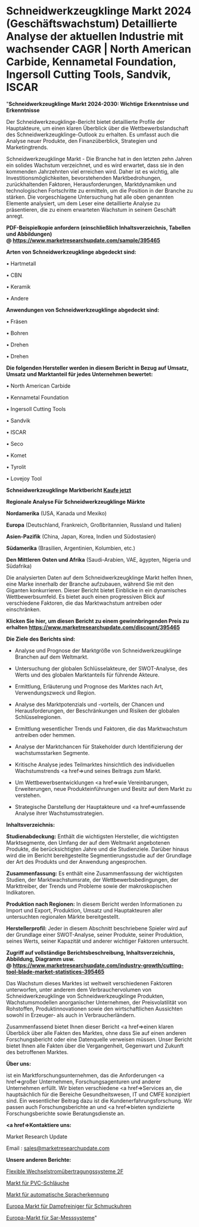 # Schneidwerkzeugklinge Markt 2024 (Geschäftswachstum) Detaillierte Analyse der aktuellen Industrie mit wachsender CAGR | North American Carbide, Kennametal Foundation, Ingersoll Cutting Tools, Sandvik, ISCAR

"<strong>Schneidwerkzeugklinge Markt 2024-2030: Wichtige Erkenntnisse und Erkenntnisse</strong>

Der Schneidwerkzeugklinge-Bericht bietet detaillierte Profile der Hauptakteure, um einen klaren Überblick über die Wettbewerbslandschaft des Schneidwerkzeugklinge-Outlook zu erhalten. Es umfasst auch die Analyse neuer Produkte, den Finanzüberblick, Strategien und Marketingtrends.

Schneidwerkzeugklinge Markt - Die Branche hat in den letzten zehn Jahren ein solides Wachstum verzeichnet, und es wird erwartet, dass sie in den kommenden Jahrzehnten viel erreichen wird. Daher ist es wichtig, alle Investitionsmöglichkeiten, bevorstehenden Marktbedrohungen, zurückhaltenden Faktoren, Herausforderungen, Marktdynamiken und technologischen Fortschritte zu ermitteln, um die Position in der Branche zu stärken. Die vorgeschlagene Untersuchung hat alle oben genannten Elemente analysiert, um dem Leser eine detaillierte Analyse zu präsentieren, die zu einem erwarteten Wachstum in seinem Geschäft anregt.

<strong><b>PDF-Beispielkopie anfordern (einschließlich Inhaltsverzeichnis, Tabellen und Abbildungen) @ </b></strong><strong><a href=https://www.marketresearchupdate.com/sample/395465><strong>https://www.marketresearchupdate.com/sample/395465</u></a></strong></strong>

<strong>Arten von Schneidwerkzeugklinge abgedeckt sind:</strong>

• Hartmetall

• CBN

• Keramik

• Andere

<strong>Anwendungen von Schneidwerkzeugklinge abgedeckt sind:</strong>

• Fräsen

• Bohren

• Drehen

• Drehen

<strong>Die folgenden Hersteller werden in diesem Bericht in Bezug auf Umsatz, Umsatz und Marktanteil für jedes Unternehmen bewertet:</strong>

• North American Carbide

• Kennametal Foundation

• Ingersoll Cutting Tools

• Sandvik

• ISCAR

• Seco

• Komet

• Tyrolit

• Lovejoy Tool

<strong>Schneidwerkzeugklinge Marktbericht <a href=https://www.marketresearchupdate.com/buynow/395465>Kaufe jetzt</a></strong>

<strong>Regionale Analyse Für Schneidwerkzeugklinge Märkte</strong>

<strong>Nordamerika</strong> (USA, Kanada und Mexiko)

<strong>Europa</strong> (Deutschland, Frankreich, Großbritannien, Russland und Italien)

<strong>Asien-Pazifik</strong> (China, Japan, Korea, Indien und Südostasien)

<strong>Südamerika</strong> (Brasilien, Argentinien, Kolumbien, etc.)

<strong>Den Mittleren</strong> <strong>Osten und Afrika</strong> (Saudi-Arabien, VAE, ägypten, Nigeria und Südafrika)

Die analysierten Daten auf dem Schneidwerkzeugklinge Markt helfen Ihnen, eine Marke innerhalb der Branche aufzubauen, während Sie mit den Giganten konkurrieren. Dieser Bericht bietet Einblicke in ein dynamisches Wettbewerbsumfeld. Es bietet auch einen progressiven Blick auf verschiedene Faktoren, die das Marktwachstum antreiben oder einschränken.

<strong>Klicken Sie hier, um diesen Bericht zu einem gewinnbringenden Preis zu erhalten
</strong><strong><a href=https://www.marketresearchupdate.com/discount/395465>https://www.marketresearchupdate.com/discount/395465</b></u></strong></a>

<strong>Die Ziele des Berichts sind:</strong>

- Analyse und Prognose der Marktgröße von Schneidwerkzeugklinge Branchen auf dem Weltmarkt.

- Untersuchung der globalen Schlüsselakteure, der SWOT-Analyse, des Werts und des globalen Marktanteils für führende Akteure.

- Ermittlung, Erläuterung und Prognose des Marktes nach Art, Verwendungszweck und Region.

- Analyse des Marktpotenzials und -vorteils, der Chancen und Herausforderungen, der Beschränkungen und Risiken der globalen Schlüsselregionen.

- Ermittlung wesentlicher Trends und Faktoren, die das Marktwachstum antreiben oder hemmen.

- Analyse der Marktchancen für Stakeholder durch Identifizierung der wachstumsstarken Segmente.

- Kritische Analyse jedes Teilmarktes hinsichtlich des individuellen Wachstumstrends <a href=>und</a> seines Beitrags zum Markt.

- Um Wettbewerbsentwicklungen <a href=>wie</a> Vereinbarungen, Erweiterungen, neue Produkteinführungen und Besitz auf dem Markt zu verstehen.

- Strategische Darstellung der Hauptakteure und <a href=>umfas</a>sende Analyse ihrer Wachstumsstrategien.

<strong>Inhaltsverzeichnis:</strong>

<strong>Studienabdeckung:</strong> Enthält die wichtigsten Hersteller, die wichtigsten Marktsegmente, den Umfang der auf dem Weltmarkt angebotenen Produkte, die berücksichtigten Jahre und die Studienziele. Darüber hinaus wird die im Bericht bereitgestellte Segmentierungsstudie auf der Grundlage der Art des Produkts und der Anwendung angesprochen.

<strong>Zusammenfassung:</strong> Es enthält eine Zusammenfassung der wichtigsten Studien, der Marktwachstumsrate, der Wettbewerbsbedingungen, der Markttreiber, der Trends und Probleme sowie der makroskopischen Indikatoren.

<strong>Produktion nach Regionen:</strong> In diesem Bericht werden Informationen zu Import und Export, Produktion, Umsatz und Hauptakteuren aller untersuchten regionalen Märkte bereitgestellt.

<strong>Herstellerprofil:</strong> Jeder in diesem Abschnitt beschriebene Spieler wird auf der Grundlage einer SWOT-Analyse, seiner Produkte, seiner Produktion, seines Werts, seiner Kapazität und anderer wichtiger Faktoren untersucht.

<strong><b>Zugriff auf vollständige Berichtsbeschreibung, Inhaltsverzeichnis, Abbildung, Diagramm usw. @ </b></strong><strong><a href=https://www.marketresearchupdate.com/industry-growth/cutting-tool-blade-market-statistices-395465>https://www.marketresearchupdate.com/industry-growth/cutting-tool-blade-market-statistices-395465</a></strong>

Das Wachstum dieses Marktes ist weltweit verschiedenen Faktoren unterworfen, unter anderem dem Verbrauchervolumen von Schneidwerkzeugklinge von Schneidwerkzeugklinge Produkten, Wachstumsmodellen anorganischer Unternehmen, der Preisvolatilität von Rohstoffen, Produktinnovationen sowie den wirtschaftlichen Aussichten sowohl in Erzeuger- als auch in Verbraucherländern.

Zusammenfassend bietet Ihnen dieser Bericht <a href=>einen</a> klaren Überblick über alle Fakten des Marktes, ohne dass Sie auf einen anderen Forschungsbericht oder eine Datenquelle verweisen müssen. Unser Bericht bietet Ihnen alle Fakten über die Vergangenheit, Gegenwart und Zukunft des betroffenen Marktes.

<strong>Über uns:</strong>

 ist ein Marktforschungsunternehmen, das die Anforderungen <a href=>großer</a> Unternehmen, Forschungsagenturen und anderer Unternehmen erfüllt. Wir bieten verschiedene <a href=>Services</a> an, die hauptsächlich für die Bereiche Gesundheitswesen, IT und CMFE konzipiert sind. Ein wesentlicher Beitrag dazu ist die Kundenerfahrungsforschung. Wir passen auch Forschungsberichte an und <a href=>bieten</a> syndizierte Forschungsberichte sowie Beratungsdienste an.

<strong><a href=>Kontaktiere uns:</a></strong>

Market Research Update

Email : sales@marketresearchupdate.com

<strong>Unsere anderen Berichte:</strong>

<a href=https://www.linkedin.com/pulse/flexible-alternating-current-transmission-systems-2f>Flexible Wechselstromübertragungssysteme 2F</a>

<a href=https://www.linkedin.com/pulse/pvc-hose-market-2023-top-key-players-types-applications>Markt für PVC-Schläuche</a>

<a href=https://www.linkedin.com/pulse/automatic-speech-recognition-market-size-trends>Markt für automatische Spracherkennung</a>

<a href=https://www.linkedin.com/pulse/europe-jewellery-watches-steam-cleaners-market>Europa Markt für Dampfreiniger für Schmuckuhren</a>

<a href=https://www.linkedin.com/pulse/europe-sar-measurement-systems-market-analysis>Europa-Markt für Sar-Messsysteme</a>"
